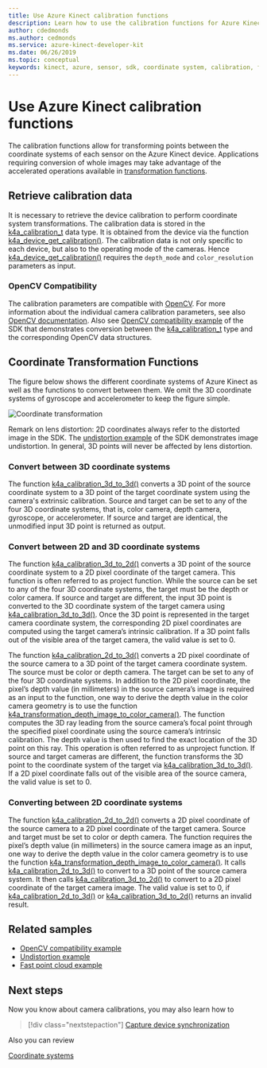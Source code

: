 ```yaml
---
title: Use Azure Kinect calibration functions
description: Learn how to use the calibration functions for Azure Kinect DK.
author: cdedmonds
ms.author: cedmonds
ms.service: azure-kinect-developer-kit
ms.date: 06/26/2019
ms.topic: conceptual
keywords: kinect, azure, sensor, sdk, coordinate system, calibration, functions, camera, intrinsic, extrinsic, project, unproject, transformation, rgb-d, point cloud
---
```


# Use Azure Kinect calibration functions

The calibration functions allow for transforming points between the coordinate systems of each sensor on the Azure Kinect device. Applications requiring conversion of whole images may take advantage of the accelerated operations available in [transformation functions](use-image-transformation.md).

## Retrieve calibration data

It is necessary to retrieve the device calibration to perform coordinate system transformations. The calibration data is stored in the [k4a_calibration_t](https://microsoft.github.io/Azure-Kinect-Sensor-SDK/master/structk4a__calibration__t.html#details) data type. It is obtained from the device via the function [k4a_device_get_calibration()](https://microsoft.github.io/Azure-Kinect-Sensor-SDK/master/group___functions_ga4e43940d8d8db48da266c7a7842c8d78.html#ga4e43940d8d8db48da266c7a7842c8d78). The calibration data is not only specific to each device, but also to the operating mode of the cameras. Hence [k4a_device_get_calibration()](https://microsoft.github.io/Azure-Kinect-Sensor-SDK/master/group___functions_ga4e43940d8d8db48da266c7a7842c8d78.html#ga4e43940d8d8db48da266c7a7842c8d78) requires the `depth_mode` and `color_resolution` parameters as input.

### OpenCV Compatibility

The calibration parameters are compatible with [OpenCV](https://opencv.org/). For more information about the individual camera calibration parameters, see also [OpenCV documentation](https://docs.opencv.org/3.2.0/d9/d0c/group__calib3d.html#gga7041b2a9c8f9f8ee93a2796981bc5546a204766e24f2e413e7a7c9f8b9e93f16c). Also see [OpenCV compatibility example](https://github.com/Microsoft/Azure-Kinect-Sensor-SDK/tree/develop/examples/opencv_compatibility) of the SDK that demonstrates conversion between the [k4a_calibration_t](https://microsoft.github.io/Azure-Kinect-Sensor-SDK/master/structk4a__calibration__t.html#details) type and the corresponding OpenCV data structures.

## Coordinate Transformation Functions

The figure below shows the different coordinate systems of Azure Kinect as well as the functions to convert between them. We omit the 3D coordinate systems of gyroscope and accelerometer to keep the figure simple.

   ![Coordinate transformation](./media/how-to-guides/coordinate-transformation.png)

Remark on lens distortion: 2D coordinates always refer to the distorted image in the SDK. The [undistortion example](https://github.com/Microsoft/Azure-Kinect-Sensor-SDK/tree/develop/examples/undistort) of the SDK demonstrates image undistortion. In general, 3D points will never be affected by lens distortion.

### Convert between 3D coordinate systems

The function [k4a_calibration_3d_to_3d()](https://microsoft.github.io/Azure-Kinect-Sensor-SDK/master/group___functions_gaacd1eab997ef964b5e436afa5295726e.html#gaacd1eab997ef964b5e436afa5295726e) converts a 3D point of the source coordinate system to a 3D point of the target coordinate system using the camera's extrinsic calibration. Source and target can be set to any of the four 3D coordinate systems, that is, color camera, depth camera, gyroscope, or accelerometer. If source and target are identical, the unmodified input 3D point is returned as output.

### Convert between 2D and 3D coordinate systems

The function [k4a_calibration_3d_to_2d()](https://microsoft.github.io/Azure-Kinect-Sensor-SDK/master/group___functions_ga2ed8b51d727425caa942aab190fc2ba9.html#ga2ed8b51d727425caa942aab190fc2ba9) converts a 3D point of the source coordinate system to a 2D pixel coordinate of the target camera. This function is often referred to as project function. While the source can be set to any of the four 3D coordinate systems, the target must be the depth or color camera. If source and target are different, the input 3D point is converted to the 3D coordinate system of the target camera using [k4a_calibration_3d_to_3d()](https://microsoft.github.io/Azure-Kinect-Sensor-SDK/master/group___functions_gaacd1eab997ef964b5e436afa5295726e.html#gaacd1eab997ef964b5e436afa5295726e). Once the 3D point is represented in the target camera coordinate system, the corresponding 2D pixel coordinates are computed using the target camera’s intrinsic calibration. If a 3D point falls out of the visible area of the target camera, the valid value is set to 0.

The function [k4a_calibration_2d_to_3d()](https://microsoft.github.io/Azure-Kinect-Sensor-SDK/master/group___functions_ga664602bdb48dab38117a6c1d14b880de.html#ga664602bdb48dab38117a6c1d14b880de) converts a 2D pixel coordinate of the source camera to a 3D point of the target camera coordinate system. The source must be color or depth camera. The target can be set to any of the four 3D coordinate systems. In addition to the 2D pixel coordinate, the pixel’s depth value (in millimeters) in the source camera’s image is required as an input to the function, one way to derive the depth value in the color camera geometry is to use the function [k4a_transformation_depth_image_to_color_camera()](https://microsoft.github.io/Azure-Kinect-Sensor-SDK/master/group___functions_gafacffb5f781a9c2df30d4a16241cd514.html#gafacffb5f781a9c2df30d4a16241cd514). The function computes the 3D ray leading from the source camera’s focal point through the specified pixel coordinate using the source camera’s intrinsic calibration. The depth value is then used to find the exact location of the 3D point on this ray. This operation is often referred to as unproject function. If source and target cameras are different, the function transforms the 3D point to the coordinate system of the target via [k4a_calibration_3d_to_3d()](https://microsoft.github.io/Azure-Kinect-Sensor-SDK/master/group___functions_gaacd1eab997ef964b5e436afa5295726e.html#gaacd1eab997ef964b5e436afa5295726e). If a 2D pixel coordinate falls out of the visible area of the source camera, the valid value is set to 0.

### Converting between 2D coordinate systems

The function [k4a_calibration_2d_to_2d()](https://microsoft.github.io/Azure-Kinect-Sensor-SDK/master/group___functions_ga3b6bf6dedbfe67468e2f895dcce68ed4.html#ga3b6bf6dedbfe67468e2f895dcce68ed4) converts a 2D pixel coordinate of the source camera to a 2D pixel coordinate of the target camera. Source and target must be set to color or depth camera. The function requires the pixel’s depth value (in millimeters) in the source camera image as an input, one way to derive the depth value in the color camera geometry is to use the function [k4a_transformation_depth_image_to_color_camera()](https://microsoft.github.io/Azure-Kinect-Sensor-SDK/master/group___functions_gafacffb5f781a9c2df30d4a16241cd514.html#gafacffb5f781a9c2df30d4a16241cd514). It calls [k4a_calibration_2d_to_3d()](https://microsoft.github.io/Azure-Kinect-Sensor-SDK/master/group___functions_ga664602bdb48dab38117a6c1d14b880de.html#ga664602bdb48dab38117a6c1d14b880de) to convert to a 3D point of the source camera system. It then calls [k4a_calibration_3d_to_2d()](https://microsoft.github.io/Azure-Kinect-Sensor-SDK/master/group___functions_ga2ed8b51d727425caa942aab190fc2ba9.html#ga2ed8b51d727425caa942aab190fc2ba9) to convert to a 2D pixel coordinate of the target camera image. The valid value is set to 0, if [k4a_calibration_2d_to_3d()](https://microsoft.github.io/Azure-Kinect-Sensor-SDK/master/group___functions_ga664602bdb48dab38117a6c1d14b880de.html#ga664602bdb48dab38117a6c1d14b880ded) or [k4a_calibration_3d_to_2d()](https://microsoft.github.io/Azure-Kinect-Sensor-SDK/master/group___functions_ga2ed8b51d727425caa942aab190fc2ba9.html#ga2ed8b51d727425caa942aab190fc2ba9) returns an invalid result.

## Related samples

- [OpenCV compatibility example](https://github.com/Microsoft/Azure-Kinect-Sensor-SDK/tree/develop/examples/opencv_compatibility)
- [Undistortion example](https://github.com/Microsoft/Azure-Kinect-Sensor-SDK/tree/develop/examples/undistort)
- [Fast point cloud example](https://github.com/Microsoft/Azure-Kinect-Sensor-SDK/tree/develop/examples/fastpointcloud)

## Next steps

Now you know about camera calibrations, you may also learn how to
>[!div class="nextstepaction"]
>[Capture device synchronization](capture-device-synchronization.md)

Also you can review

[Coordinate systems](coordinate-systems.md)
